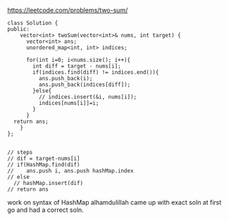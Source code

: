 https://leetcode.com/problems/two-sum/

```
class Solution {
public:
    vector<int> twoSum(vector<int>& nums, int target) {
      vector<int> ans;
      unordered_map<int, int> indices;
      
      for(int i=0; i<nums.size(); i++){
        int diff = target - nums[i];
        if(indices.find(diff) != indices.end()){
          ans.push_back(i);
          ans.push_back(indices[diff]);
        }else{
          // indices.insert(&i, nums[i]);
          indices[nums[i]]=i;
        }   
      }
  return ans;
    }
};


// steps
// dif = target-nums[i]
// if(HashMap.find(dif)
//    ans.push i, ans.push hashMap.index
// else
  // hashMap.insert(dif)
// return ans
```

work on syntax of HashMap
alhamdulillah came up with exact soln at first go and had a correct soln. 